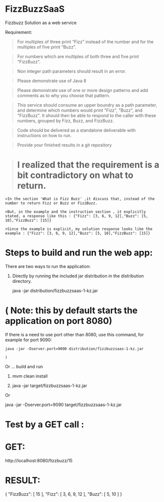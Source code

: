 # FizzBuzzSaaS
Fizzbuzz Solution as a web service

Requirement:
> For multiples of three print “Fizz” instead of the number and for the multiples of five print “Buzz”.
 
> For numbers which are multiples of both three and five print “FizzBuzz”.

> Non integer path parameters should result in an error.

> Please demonstrate use of Java 8

> Please demonstrate use of one or more design patterns and add comments as to why you choose that pattern.

> This service should consume an upper boundry as a path parameter, and determine which numbers would print "Fizz", "Buzz", and "FizzBuzz". 
  It should then be able to respond to the caller with these numbers, grouped by Fizz, Buzz, and FizzBuzz.
  
> Code should be delivered as a standalone deliverable with instructions on how to run.

> Provide your finished results in a git repository

> # I realized that the requirement is a bit contradictory on what to return.
    
    >In the section 'What is Fizz Buzz' ,it discuss that, instead of the number to return Fizz or Buzz or FizzBuzz.
    
    >But, in the example and the instruction section , it explicitly stated, a response like this : {"Fizz": [3, 6, 9, 12],"Buzz": [5, 10],"FizzBuzz": [15]}
    
    >Since the example is explicit, my solution response looks like the example : {"Fizz": [3, 6, 9, 12],"Buzz": [5, 10],"FizzBuzz": [15]}

# Steps to build and run the web app:

There are two ways to run the application:

1. Directly by running the included jar distribution in the distribution directory.

    java -jar distribution/fizzbuzzsaas-1-kz.jar
    
#   ( Note: this by default starts the application on port 8080)
If there is a need to use port other than 8080, use this command, for example for port 9090:
    
    java -jar -Dserver.port=9090 distribution/fizzbuzzsaas-1-kz.jar
    
    )

Or ... build and run

1. mvm clean install

2. java -jar target/fizzbuzzsaas-1-kz.jar

Or 

java -jar -Dserver.port=9090 target/fizzbuzzsaas-1-kz.jar

# Test by a GET call :

# GET:  

http://localhost:8080/fizzbuzz/15

# RESULT: 

{
    "FizzBuzz": [
        15
    ],
    "Fizz": [
        3,
        6,
        9,
        12
    ],
    "Buzz": [
        5,
        10
    ]
}
